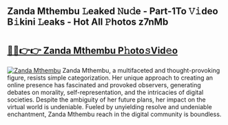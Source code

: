 ## Zanda Mthembu 𝙻eaked 𝙽u𝚍e - Part-1To 𝚅𝚒deo B𝚒kini 𝙻eaks - Hot All 𝙿hotos z7nMb

# <h2><a href="http://ld2b5q.urlbe.top/?page=Zanda+Mthembu">🔗🔗👉👉 Zanda Mthembu P𝚑oto𝚜Vid𝚎o</a></h2>

[![Zanda Mthembu](https://i.imgur.com/eBuTRDB.gif)](http://ld2b5q.urlbe.top/?page=Zanda+Mthembu)
Zanda Mthembu, a multifaceted and thought-provoking figure, resists simple categorization. Her unique approach to creating an online presence has fascinated and provoked observers, generating debates on morality, self-representation, and the intricacies of digital societies. Despite the ambiguity of her future plans, her impact on the virtual world is undeniable. Fueled by unyielding resolve and undeniable enchantment, Zanda Mthembu reach in the digital community is boundless.
